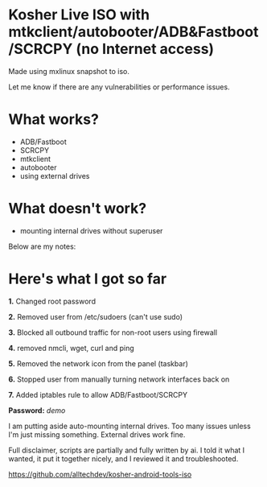# Kosher Live ISO with mtkclient/autobooter/ADB&Fastboot/SCRCPY (no Internet access)

Made using mxlinux snapshot to iso.

Let me know if there are any vulnerabilities or performance issues.


# What works? 

- ADB/Fastboot
- SCRCPY
- mtkclient
- autobooter
- using external drives


# What doesn't work?
- mounting internal drives without superuser


Below are my notes:


# Here's what I got so far

**1.** Changed root password

**2.** Removed user from /etc/sudoers (can't use sudo)

**3.** Blocked all outbound traffic for non-root users using firewall

**4.** removed nmcli, wget, curl and ping

**5.** Removed the network icon from the panel (taskbar)

**6.** Stopped user from manually turning network interfaces back on

**7.** Added iptables rule to allow ADB/Fastboot/SCRCPY


**Password:** *demo*



I am putting aside auto-mounting internal drives. Too many issues unless I'm just missing something. External drives work fine.

Full disclaimer, scripts are partially and fully written by ai. I told it what I wanted, it put it together nicely, and I reviewed it and troubleshooted.

https://github.com/alltechdev/kosher-android-tools-iso
